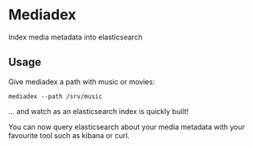 # Mediadex

Index media metadata into elasticsearch

## Usage

Give mediadex a path with music or movies:
```
mediadex --path /srv/music
```

... and watch as an elasticsearch index is quickly built!

You can now query elasticsearch about your media metadata with your
favourite tool such as kibana or curl.
